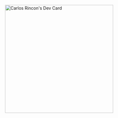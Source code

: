 <a href="https://app.daily.dev/mezerotm"><img src="https://api.daily.dev/devcards/v2/2ed45ea750e2463c870c76bf1a5fd027.png?r=vr4" width="356" alt="Carlos Rincon's Dev Card"/></a>
